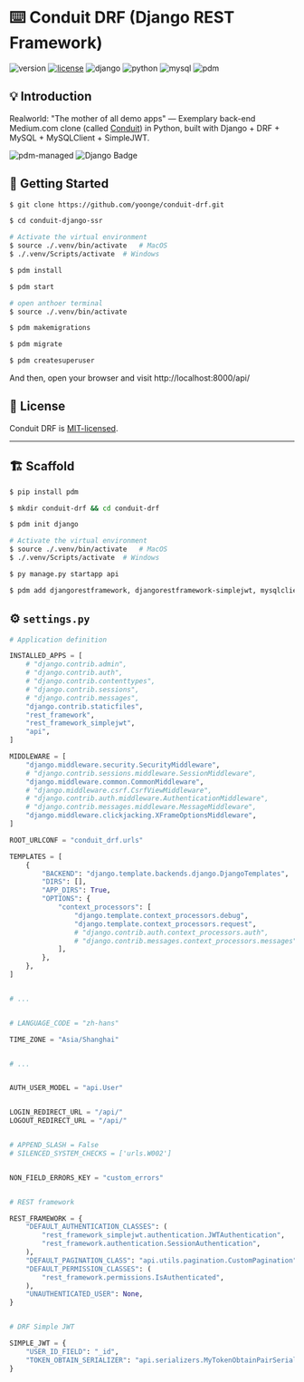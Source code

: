 # ⌨️ Conduit DRF (Django REST Framework)

![version](https://img.shields.io/badge/version-0.2.0-green) [![license](https://img.shields.io/badge/license-MIT-blue)](./LICENSE) ![django](https://img.shields.io/badge/django-4.2.11-113229) ![python](https://img.shields.io/badge/python-%3E%3D3.12.3-3776ab) ![mysql](https://img.shields.io/badge/mysql-8.3.0-02758f) ![pdm](https://img.shields.io/badge/pdm-2.15.1-ac75d7)

## 💡 Introduction

Realworld: "The mother of all demo apps" — Exemplary back-end Medium.com clone (called [Conduit](https://github.com/yoonge/conduit-drf)) in Python, built with Django + DRF + MySQL + MySQLClient + SimpleJWT.

![pdm-managed](https://img.shields.io/badge/pdm-managed-blueviolet)
![Django Badge](https://img.shields.io/badge/django-4?logo=django&labelColor=%23092E20&color=white)

## 🔰 Getting Started

```sh
$ git clone https://github.com/yoonge/conduit-drf.git

$ cd conduit-django-ssr

# Activate the virtual environment
$ source ./.venv/bin/activate   # MacOS
$ ./.venv/Scripts/activate  # Windows

$ pdm install

$ pdm start

# open anthoer terminal
$ source ./.venv/bin/activate

$ pdm makemigrations

$ pdm migrate

$ pdm createsuperuser
```

And then, open your browser and visit http://localhost:8000/api/

<!-- ## 📁 Index -->

<!-- ## ⚡ Features -->

<!-- ## 📌 TODO -->

## 📄 License

Conduit DRF is [MIT-licensed](./LICENSE).

<!-- ## 🔗 Links -->

---

## 🏗️ Scaffold

```sh
$ pip install pdm

$ mkdir conduit-drf && cd conduit-drf

$ pdm init django

# Activate the virtual environment
$ source ./.venv/bin/activate   # MacOS
$ ./.venv/Scripts/activate  # Windows

$ py manage.py startapp api

$ pdm add djangorestframework, djangorestframework-simplejwt, mysqlclient
```

## ⚙️ `settings.py`

```py
# Application definition

INSTALLED_APPS = [
    # "django.contrib.admin",
    # "django.contrib.auth",
    # "django.contrib.contenttypes",
    # "django.contrib.sessions",
    # "django.contrib.messages",
    "django.contrib.staticfiles",
    "rest_framework",
    "rest_framework_simplejwt",
    "api",
]

MIDDLEWARE = [
    "django.middleware.security.SecurityMiddleware",
    # "django.contrib.sessions.middleware.SessionMiddleware",
    "django.middleware.common.CommonMiddleware",
    # "django.middleware.csrf.CsrfViewMiddleware",
    # "django.contrib.auth.middleware.AuthenticationMiddleware",
    # "django.contrib.messages.middleware.MessageMiddleware",
    "django.middleware.clickjacking.XFrameOptionsMiddleware",
]

ROOT_URLCONF = "conduit_drf.urls"

TEMPLATES = [
    {
        "BACKEND": "django.template.backends.django.DjangoTemplates",
        "DIRS": [],
        "APP_DIRS": True,
        "OPTIONS": {
            "context_processors": [
                "django.template.context_processors.debug",
                "django.template.context_processors.request",
                # "django.contrib.auth.context_processors.auth",
                # "django.contrib.messages.context_processors.messages",
            ],
        },
    },
]


# ...


# LANGUAGE_CODE = "zh-hans"

TIME_ZONE = "Asia/Shanghai"


# ...


AUTH_USER_MODEL = "api.User"


LOGIN_REDIRECT_URL = "/api/"
LOGOUT_REDIRECT_URL = "/api/"


# APPEND_SLASH = False
# SILENCED_SYSTEM_CHECKS = ['urls.W002']


NON_FIELD_ERRORS_KEY = "custom_errors"


# REST framework

REST_FRAMEWORK = {
    "DEFAULT_AUTHENTICATION_CLASSES": (
        "rest_framework_simplejwt.authentication.JWTAuthentication",
        "rest_framework.authentication.SessionAuthentication",
    ),
    "DEFAULT_PAGINATION_CLASS": "api.utils.pagination.CustomPagination",
    "DEFAULT_PERMISSION_CLASSES": (
        "rest_framework.permissions.IsAuthenticated",
    ),
    "UNAUTHENTICATED_USER": None,
}


# DRF Simple JWT

SIMPLE_JWT = {
    "USER_ID_FIELD": "_id",
    "TOKEN_OBTAIN_SERIALIZER": "api.serializers.MyTokenObtainPairSerializer",
}
```
